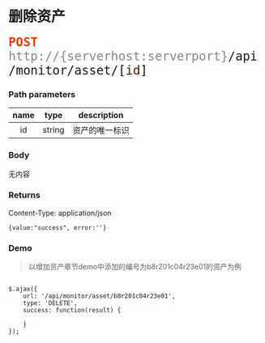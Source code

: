 # 删除资产

<font face="Droid Sans Mono,monospace" size="5">
<font color="#ed3b00"><b>POST</b></font> <font color="#888">http://{serverhost:serverport}</font>/api/monitor/asset/[<font color="#571800">id</font>]
</font>


### Path parameters
name | type | description
:-----:|:------:|:------------:
id   |string|资产的唯一标识

### Body
无内容


### Returns
Content-Type: application/json

```
{value:"success", error:''}
```

### Demo
>以增加资产章节demo中添加的编号为b8r201c04r23e01的资产为例

```

$.ajax({
    url: '/api/monitor/asset/b8r201c04r23e01',
    type: 'DELETE',
    success: function(result) {
        
    }
});
```
